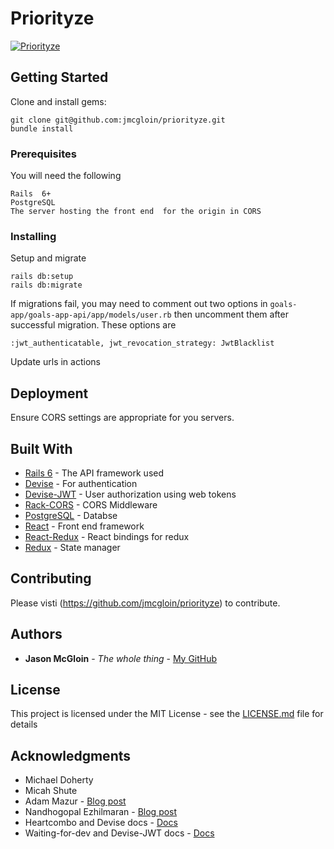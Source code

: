 # Priorityze

[![Priorityze](http://img.youtube.com/vi/SVFWMP_gmdM/0.jpg)](https://youtu.be/SVFWMP_gmdM)

## Getting Started

Clone and install gems:
```
git clone git@github.com:jmcgloin/priorityze.git
bundle install
```

### Prerequisites

You will need the following

```
Rails  6+
PostgreSQL
The server hosting the front end  for the origin in CORS
```

### Installing

Setup and migrate
```
rails db:setup
rails db:migrate 
```
If migrations fail, you may need to comment out two options in `goals-app/goals-app-api/app/models/user.rb` then uncomment them after successful migration.  These options are
```
:jwt_authenticatable, jwt_revocation_strategy: JwtBlacklist
```
Update urls in actions

## Deployment

Ensure CORS settings are appropriate for you servers.

## Built With
* [Rails 6](https://rubygems.org/gems/rails/versions/6.0.2.1) - The API framework used
* [Devise](https://rubygems.org/gems/devise/versions/4.7.1) - For authentication
* [Devise-JWT](https://rubygems.org/gems/devise-jwt/versions/0.6.0) - User authorization using web tokens
* [Rack-CORS](https://rubygems.org/gems/rack-cors/versions/1.1.1) - CORS Middleware
* [PostgreSQL](https://rubygems.org/gems/pg/versions/0.18.4) - Databse
* [React](https://reactjs.org/) - Front end framework
* [React-Redux](https://react-redux.js.org/) - React bindings for redux
* [Redux](https://redux.js.org/) - State manager



## Contributing

Please visti (https://github.com/jmcgloin/priorityze) to contribute.


## Authors

* **Jason McGloin** - *The whole thing* - [My GitHub](https://github.com/jmcgloin/goals_app)

## License

This project is licensed under the MIT License - see the [LICENSE.md](LICENSE.md) file for details

## Acknowledgments

* Michael Doherty
* Micah Shute
* Adam Mazur - [Blog post](https://medium.com/@mazik.wyry/rails-5-api-jwt-setup-in-minutes-using-devise-71670fd4ed03)
* Nandhogopal Ezhilmaran - [Blog post](https://medium.com/@nandhae/2019-how-i-set-up-authentication-with-jwt-in-just-a-few-lines-of-code-with-rails-5-api-devise-9db7d3cee2c0)
* Heartcombo and Devise docs - [Docs](https://github.com/heartcombo/devise)
* Waiting-for-dev and Devise-JWT docs - [Docs](https://github.com/waiting-for-dev/devise-jwt)
